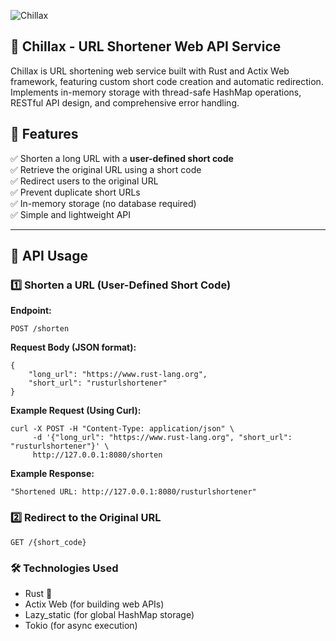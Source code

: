 ![Chillax](https://icbotbz40ngrmv6r.public.blob.vercel-storage.com/Chillax.png)

## 🚀 Chillax - URL Shortener Web API Service

Chillax is URL shortening web service built with Rust and Actix Web framework, featuring custom short code creation and automatic redirection. Implements in-memory storage with thread-safe HashMap operations, RESTful API design, and comprehensive error handling.

## 🌟 Features

✅ Shorten a long URL with a **user-defined short code**  
✅ Retrieve the original URL using a short code  
✅ Redirect users to the original URL  
✅ Prevent duplicate short URLs  
✅ In-memory storage (no database required)  
✅ Simple and lightweight API  

---

## 🔗 API Usage

### **1️⃣ Shorten a URL (User-Defined Short Code)**
**Endpoint:**  
```http
POST /shorten
```

**Request Body (JSON format):**
```
{
    "long_url": "https://www.rust-lang.org",
    "short_url": "rusturlshortener"
}
```

**Example Request (Using Curl):**
```
curl -X POST -H "Content-Type: application/json" \
     -d '{"long_url": "https://www.rust-lang.org", "short_url": "rusturlshortener"}' \
     http://127.0.0.1:8080/shorten
```

**Example Response:**
```
"Shortened URL: http://127.0.0.1:8080/rusturlshortener"
```

### 2️⃣ Redirect to the Original URL
```
GET /{short_code}
```

### 🛠 Technologies Used
* Rust 🦀
* Actix Web (for building web APIs)
* Lazy_static (for global HashMap storage)
* Tokio (for async execution)
